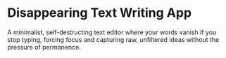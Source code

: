 # Disappearing Text Writing App
A minimalist, self-destructing text editor where your words vanish if you stop typing, forcing focus and capturing raw, unfiltered ideas without the pressure of permanence.
